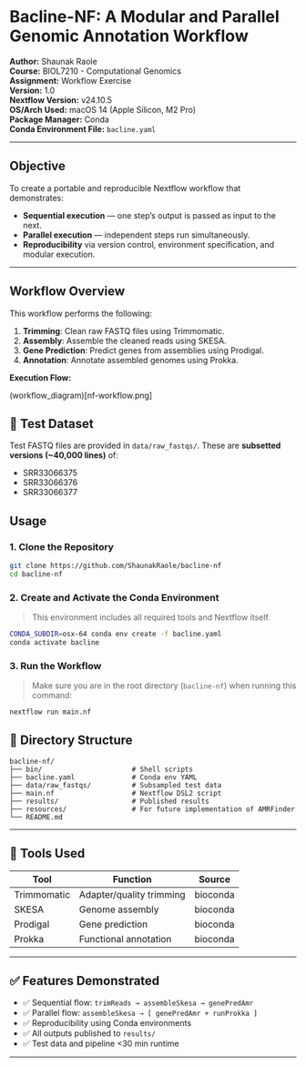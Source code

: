 # Bacline-NF: A Modular and Parallel Genomic Annotation Workflow

**Author:** Shaunak Raole  
**Course:** BIOL7210 - Computational Genomics  
**Assignment:** Workflow Exercise  
**Version:** 1.0  
**Nextflow Version:** v24.10.5  
**OS/Arch Used:** macOS 14 (Apple Silicon, M2 Pro)  
**Package Manager:** Conda  
**Conda Environment File:** `bacline.yaml`

---

## Objective

To create a portable and reproducible Nextflow workflow that demonstrates:

- **Sequential execution** — one step’s output is passed as input to the next.
- **Parallel execution** — independent steps run simultaneously.
- **Reproducibility** via version control, environment specification, and modular execution.

---

## Workflow Overview

This workflow performs the following:

1. **Trimming**: Clean raw FASTQ files using Trimmomatic.
2. **Assembly**: Assemble the cleaned reads using SKESA.
3. **Gene Prediction**: Predict genes from assemblies using Prodigal.
4. **Annotation**: Annotate assembled genomes using Prokka.

**Execution Flow:**

(workflow_diagram)[nf-workflow.png]

## 🧪 Test Dataset

Test FASTQ files are provided in `data/raw_fastqs/`. These are **subsetted versions (~40,000 lines)** of:

- SRR33066375  
- SRR33066376  
- SRR33066377

## Usage

### 1. Clone the Repository

```bash
git clone https://github.com/ShaunakRaole/bacline-nf
cd bacline-nf
```

### 2. Create and Activate the Conda Environment

> This environment includes all required tools and Nextflow itself.

```bash
CONDA_SUBDIR=osx-64 conda env create -f bacline.yaml
conda activate bacline
```

### 3. Run the Workflow

> Make sure you are in the root directory (`bacline-nf`) when running this command:

```bash
nextflow run main.nf
```

## 📁 Directory Structure

```
bacline-nf/
├── bin/                      # Shell scripts
├── bacline.yaml              # Conda env YAML
├── data/raw_fastqs/          # Subsampled test data
├── main.nf                   # Nextflow DSL2 script
├── results/                  # Published results
├── resources/                # For future implementation of AMRFinder
└── README.md
```

---

## 🔧 Tools Used

| Tool         | Function                  | Source    |
|--------------|---------------------------|-----------|
| Trimmomatic  | Adapter/quality trimming  | bioconda  |
| SKESA        | Genome assembly           | bioconda  |
| Prodigal     | Gene prediction           | bioconda  |
| Prokka       | Functional annotation     | bioconda  |

---

## ✅ Features Demonstrated

- ✅ Sequential flow: `trimReads → assembleSkesa → genePredAmr`
- ✅ Parallel flow: `assembleSkesa → [ genePredAmr + runProkka ]`
- ✅ Reproducibility using Conda environments
- ✅ All outputs published to `results/`
- ✅ Test data and pipeline <30 min runtime

---
